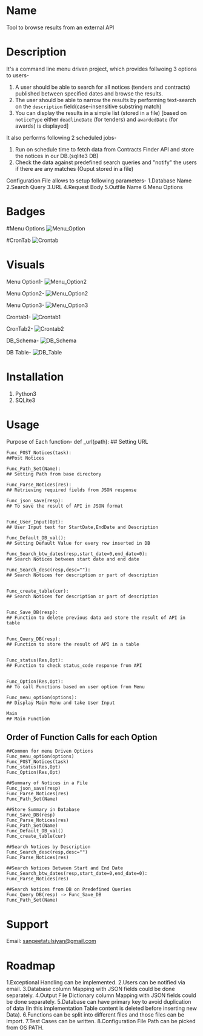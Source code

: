 # Name

Tool to browse results from an external API

# Description

It's a command line menu driven project, which provides follwoing 3 options to users-
1. A user should be able to search for all notices (tenders and contracts) published between specified dates and browse the results.
2. The user should be able to narrow the results by performing text-search on the `description` field(case-insensitive substring match)
3. You can display the results in a simple list (stored in a file) [based on `noticeType` either `deadlineDate` (for tenders) and `awardedDate` (for awards) is displayed]

It also performs following 2 scheduled jobs-
1. Run on schedule time to fetch data from Contracts Finder API and store the notices in our DB.(sqlite3 DB)
2. Check the data against predefined search queries and "notify" the users if there are any matches (Ouput stored in a file)

Configuration File allows to setup following parameters-
1.Database Name
2.Search Query
3.URL
4.Request Body
5.Outfile Name
6.Menu Options


# Badges

#Menu Options
![Menu_Option](https://github.com/etusang/Repo1/blob/617c32f85a4d2c5895e09dbf791584b2e0065b23/1.Menu_Option.JPG?raw=true)

#CronTab
![Crontab](https://github.com/etusang/Repo1/blob/617c32f85a4d2c5895e09dbf791584b2e0065b23/2.Crontab.JPG?raw=true)

# Visuals

Menu Option1-
![Menu_Option2](https://github.com/etusang/Repo1/blob/b8c60835ea4358c2399b4002db3a1c6fcece1a92/4.Menu_Option2.JPG?raw=true)

Menu Option2-
![Menu_Option2](https://github.com/etusang/Repo1/blob/140d974562b1f98020a8969ca255cd4dca48d068/4.Menu_Option2.JPG?raw=true)

Menu Option3-
![Menu_Option3](https://github.com/etusang/Repo1/blob/140d974562b1f98020a8969ca255cd4dca48d068/5.Menu_Option3.JPG?raw=true)

Crontab1-
![Crontab1](https://github.com/etusang/Repo1/blob/8664f521220c1db1777e1ff8efed2993eda8dfc4/6.Crontab1.JPG?raw=true)

CronTab2-
![Crontab2](https://github.com/etusang/Repo1/blob/8664f521220c1db1777e1ff8efed2993eda8dfc4/7.Crontab2.JPG?raw=true)

DB_Schema-
![DB_Schema](https://github.com/etusang/Repo1/blob/f78ff1ab3a5351407922d4a57ac9fb83953521cd/8.DB_schema.JPG?raw=true)

DB Table-
![DB_Table](https://github.com/etusang/Repo1/blob/8664f521220c1db1777e1ff8efed2993eda8dfc4/9.DB_Table_Value.JPG?raw=true)

# Installation

1. Python3
2. SQLite3


# Usage

Purpose of Each function-
  	def _url(path):
	## Setting URL
	
	Func_POST_Notices(task):
	##Post Notices
	
	Func_Path_Set(Name):
	## Setting Path from base directory
	
	Func_Parse_Notices(res):
	## Retrieving required fields from JSON response
	
	Func_json_save(resp):
	## To save the result of API in JSON format
	
	
	Func_User_Input(Opt):
	## User Input text for StartDate,EndDate and Description
	
	Func_Default_DB_val():
	## Setting Default Value for every row inserted in DB
	
	Func_Search_btw_dates(resp,start_date=0,end_date=0):
	## Search Notices between start date and end date
	
	Func_Search_desc(resp,desc=""):
	## Search Notices for description or part of description
	
	
	Func_create_table(cur):
	## Search Notices for description or part of description
	
	
	Func_Save_DB(resp):
	## Function to delete previous data and store the result of API in table
	
	
	Func_Query_DB(resp):
	## Function to store the result of API in a table
	
	
	Func_status(Res,Opt):
	## Function to check status_code response from API
	
	
	Func_Option(Res,Opt): 
	## To call Functions based on user option from Menu
	
	Func_menu_option(options):
	## Display Main Menu and take User Input
	
	Main
	## Main Function
	
	
## Order of Function Calls for each Option
	
	##Common for menu Driven Options
	Func_menu_option(options)
	Func_POST_Notices(task)
	Func_status(Res,Opt)
	Func_Option(Res,Opt)
	
	##Summary of Notices in a File
	Func_json_save(resp)
	Func_Parse_Notices(res)
	Func_Path_Set(Name)
	
	##Store Summary in Database
	Func_Save_DB(resp)
	Func_Parse_Notices(res)
	Func_Path_Set(Name)
	Func_Default_DB_val()
	Func_create_table(cur)
	
	##Search Notices by Description
	Func_Search_desc(resp,desc="")
	Func_Parse_Notices(res)
	
	##Search Notices Between Start and End Date
	Func_Search_btw_dates(resp,start_date=0,end_date=0):
	Func_Parse_Notices(res)
	
	##Search Notices from DB on Predefined Queries
	Func_Query_DB(resp) -> Func_Save_DB
	Func_Path_Set(Name)
	


# Support
Email: sangeetatulsiyan@gmail.com

# Roadmap
1.Exceptional Handling can be implemented.
2.Users can be notified via email.
3.Database column Mapping with JSON fields could be done separately.
4.Output File Dictionary column Mapping with JSON fields could be done separately.
5.Database can have primary key to avoid duplication of data (In this implementation Table content is deleted before inserting new Data).
6.Functions can be split into different files and those files can be import.
7.Test Cases can be written.
8.Configuration File Path can be picked from OS PATH.
